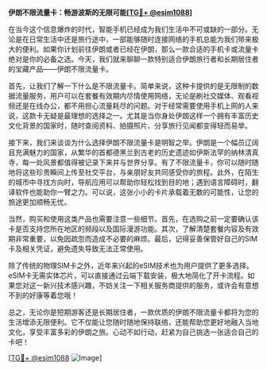 **伊朗不限流量卡：畅游波斯的无限可能[[TG💪+ @esim1088](https://t.me/s/esim1088)]**

在当今这个信息爆炸的时代，智能手机已经成为我们生活中不可或缺的一部分。无论是在日常生活中还是旅行途中，一部能够随时连接网络的手机总能为我们带来极大的便利。如果你计划前往伊朗或者已经在伊朗，那么一款合适的手机卡或流量卡绝对是你的必备之选。今天，我们就来聊聊一款特别适合伊朗旅行者和长期居住者的宝藏产品——伊朗不限流量卡。

首先，让我们了解一下什么是不限流量卡。简单来说，这种卡提供的是无限制的数据流量服务，用户可以在套餐有效期内尽情使用网络，无论是刷社交媒体、观看视频还是在线办公，都不用担心流量耗尽的问题。对于经常需要使用手机上网的人来说，这款卡无疑是最理想的选择之一。尤其是当你身处伊朗这样一个拥有丰富历史文化背景的国家时，随时查阅资料、拍摄照片、分享旅行见闻都变得轻而易举。

接下来，我们来谈谈为什么选择伊朗不限流量卡是明智之举。伊朗是一个幅员辽阔且充满魅力的国家，从繁华的首都德黑兰到古老的历史遗迹如伊斯法罕的纳林清真寺，每一处风景都值得被记录下来并与世界分享。有了不限流量卡，你可以随时随地将这些珍贵瞬间上传至社交平台，与亲朋好友共同感受你的旅程。此外，在陌生的城市中寻找方向时，导航应用可以帮助你轻松找到目的地；遇到语言障碍时，翻译软件也能助你一臂之力。可以说，这张小小的卡片承载着无数的可能性，让您的旅途更加顺畅无忧。

当然，购买和使用这类产品也需要注意一些细节。首先，在选购之前一定要确认该卡是否支持您所在地区的频段以及国际漫游功能。其次，了解清楚套餐内容及有效期非常重要，以免因疏忽而造成不必要的麻烦。最后，记得妥善保管好自己的SIM卡及相关凭证，避免遗失导致无法正常使用。

除了传统的物理SIM卡之外，近年来兴起的eSIM技术也为用户提供了更多选择。eSIM卡无需实体芯片，可以直接通过云端下载安装，极大地简化了开卡流程。如果您对这一新兴技术感兴趣，不妨关注一下相关服务商提供的服务，或许会有意想不到的好康等着您哦！

总之，无论你是短期游客还是长期居住者，一款优质的伊朗不限流量卡都将为您的生活增添无限便利。它不仅能让您随时随地保持联络，还能帮助您更好地融入当地文化，享受丰富多彩的伊朗之旅。心动不如行动，赶紧为自己挑选一张适合自己的卡吧！

[[TG💪+ @esim1088](https://t.me/s/esim1088) ![Image](https://i.postimg.cc/4NQfJmqS/Snipaste-2025-05-13-00-14-12.png)]